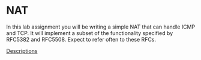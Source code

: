 # NAT

In this lab assignment you will be writing a simple NAT that can handle ICMP and TCP. It will implement a subset of the functionality specified by RFC5382 and RFC5508. Expect to refer often to these RFCs.

[Descriptions](http://www.cs.toronto.edu/~yganjali/courses/csc458/assignments/nat/)
